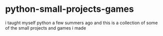 # python-small-projects-games

i taught myself python a few summers ago and this is a collection of some of the small projects and games i made
